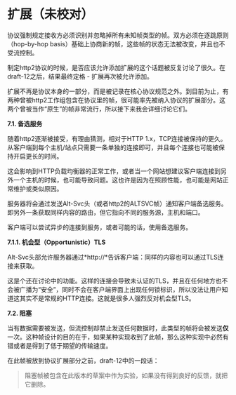 # 扩展（未校对）

协议强制规定接收方必须识别并忽略掉所有未知帧类型的帧。双方必须在逐跳原则（hop-by-hop basis）基础上协商新的帧，这些帧的状态无法被改变，并且也不受流控制。

制定http2协议的时候，是否应该允许添加扩展的这个话题被反复讨论了很久。在draft-12之后，结果最终定格 - 扩展再次被允许添加。

扩展不再是协议本身的一部分，而是被记录在核心协议规范之外。到目前为止，有两种曾被http2工作组包含在协议里的帧，很可能率先被纳入协议的扩展部分。<!-- 这句话我觉得我本来翻译是错的，应该是现在这个意思才对-->这两个曾被当作“原生”的帧非常流行，所以接下来我会详细讨论它们。

**7.1. 备选服务**

随着http2逐渐被接受，有理由猜测，相对于HTTP 1.x，TCP连接被保持的更久。从客户端到每个主机/站点只需要一条单独的连接即可，并且每个连接也可能被保持开启更长的时间。

这会影响到HTTP负载均衡器的正常工作，或者当一个网站想建议客户端连接到另外一个主机的时候，也可能导致问题。这也许是因为在照顾性能，也可能是网站正常维护或类似原因。<!-- 这一句话我理解到意思了，但是很难翻译出来。意思是负载均衡是在照顾性能，而网站想建议客户端连接到另外一个主机，很可能是在维护。-->

服务器将会通过发送Alt-Svc头（或者http2的ALTSVC帧）通知客户端备选服务。即另外一条获取同样内容的路由，但它指向不同的服务源，主机和端口。

客户端可以尝试异步的连接到服务，或者可能的话，使用备选服务。<!-- 这一句话要多考虑考虑，我也没有太理解到意思-->

**7.1.1. 机会型（Opportunistic）TLS**

Alt-Svc头部允许服务器通过*http://*告诉客户端：同样的内容也可以通过TLS连接来获取。

这是个还在讨论中的功能。这样的连接会导致未认证的TLS，并且在任何地方也不会被广播为“安全”，同时不会在客户端界面上出现任何锁标识，所以没法让用户知道这其实不是常规的HTTP连接。这就是很多人强烈反对机会型TLS。

**7.2. 阻塞**

当有数据需要被发送，但流控制却禁止发送任何数据时，此类型的帧将会被发送**仅**一次。这种帧设计的目的在于，如果某种实现收到了此帧，那么这种实现中必然有错或者是得到了低于期望的传输速度。

在此帧被放到协议扩展部分之前，draft-12中的一段话：

> 阻塞帧被包含在此版本的草案中作为实验，如果没有得到良好的反馈，就把它删除。
